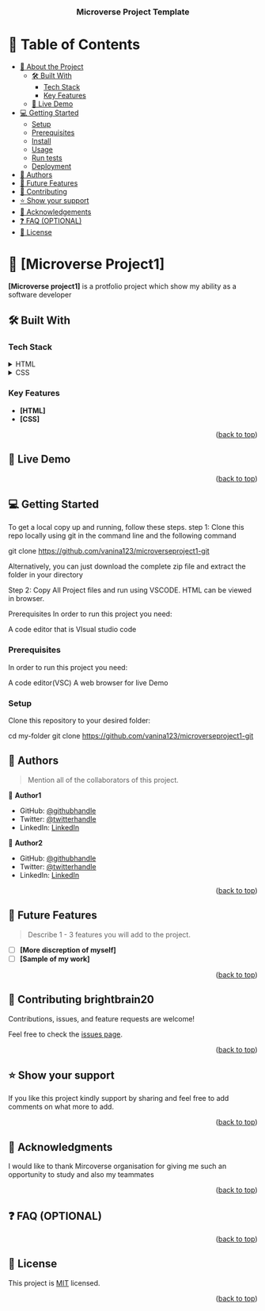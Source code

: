 <a name="readme-top"></a>


<div align="center">

  <h3><b>Microverse Project Template</b></h3>

</div>


# 📗 Table of Contents

- [📖 About the Project](#about-project)
  - [🛠 Built With](#built-with)
    - [Tech Stack](#tech-stack)
    - [Key Features](#key-features)
  - [🚀 Live Demo](#live-demo)
- [💻 Getting Started](#getting-started)
  - [Setup](#setup)
  - [Prerequisites](#prerequisites)
  - [Install](#install)
  - [Usage](#usage)
  - [Run tests](#run-tests)
  - [Deployment](#triangular_flag_on_post-deployment)
- [👥 Authors](#authors)
- [🔭 Future Features](#future-features)
- [🤝 Contributing](#contributing)
- [⭐️ Show your support](#support)
- [🙏 Acknowledgements](#acknowledgements)
- [❓ FAQ (OPTIONAL)](#faq)
- [📝 License](#license)


# 📖 [Microverse Project1] <a name="about-project"></a>


**[Microverse project1]** is a protfolio project which show my ability as a software developer

## 🛠 Built With <a name="built-with"></a>

### Tech Stack <a name="tech-stack"></a>


<details>
  <summary>HTML</summary>
  <!-- <ul>
    <li><a href="https://reactjs.org/">React.js</a></li>
  </ul> -->
</details>

<details>
  <summary>CSS</summary>
  <!-- <ul>
    <li><a href="https://expressjs.com/">Express.js</a></li>
  </ul> -->
</details>

<!-- <details>
<summary>Database</summary>
  <ul>
    <li><a href="https://www.postgresql.org/">PostgreSQL</a></li>
  </ul>
</details> -->

<!-- Features -->

### Key Features <a name="key-features"></a>


- **[HTML]**
- **[CSS]**
<!-- - **[key_feature_3]** -->

<p align="right">(<a href="#readme-top">back to top</a>)</p>

<!-- LIVE DEMO -->

## 🚀 Live Demo <a name="live-demo"></a>

<!-- > Add a link to your deployed project. -->

<!-- - [Live Demo Link](https://yourdeployedapplicationlink.com) -->

<p align="right">(<a href="#readme-top">back to top</a>)</p>

<!-- GETTING STARTED -->

## 💻 Getting Started <a name="getting-started"></a>

<!-- > Describe how a new developer could make use of your project. -->

To get a local copy up and running, follow these steps.
step 1: Clone this repo locally using git in the command line and the following command

git clone https://github.com/vanina123/microverseproject1-git

Alternatively, you can just download the complete zip file and extract the folder in your directory

Step 2: Copy All Project files and run using VSCODE. HTML can be viewed in browser.

Prerequisites
In order to run this project you need:

A code editor that is VIsual studio code

### Prerequisites

In order to run this project you need:

A code editor(VSC)
A web browser for live Demo

### Setup

Clone this repository to your desired folder:

  cd my-folder
  git clone https://github.com/vanina123/microverseproject1-git

<!-- ### Install

Install this project with: -->

<!--
Example command:

```sh
  cd my-project
  gem install
```
--->

<!-- ### Usage

To run the project, execute the following command: -->

<!--
Example command:

```sh
  rails server
```
--->

<!-- ### Run tests

To run tests, run the following command: -->

<!--
Example command:

```sh
  bin/rails test test/models/article_test.rb
```
--->

<!-- ### Deployment

You can deploy this project using: -->

<!--
Example:

```sh

```
 -->

<!-- <p align="right">(<a href="#readme-top">back to top</a>)</p> -->

<!-- AUTHORS -->

## 👥 Authors <a name="authors"></a>

> Mention all of the collaborators of this project.

👤 **Author1**

-  GitHub: [@githubhandle](https://github.com/vanina123)
- Twitter: [@twitterhandle](https://twitter.com/DufeVanina)
- LinkedIn: [LinkedIn](https://linkedin.com/in/larissa-vanina-dufe-407a2b25a)


 
👤 **Author2**

 - GitHub: [@githubhandle](https://github.com/brightbrain20)
- Twitter: [@twitterhandle](https://twitter.com/BrightEzeamaka)
- LinkedIn: [LinkedIn](https://www.linkedin.com/in/bright-ezeamaka-752837237/) 




<p align="right">(<a href="#readme-top">back to top</a>)</p>

<!-- FUTURE FEATURES -->

## 🔭 Future Features <a name="future-features"></a>

> Describe 1 - 3 features you will add to the project.

- [ ] **[More discreption of myself]**
- [ ] **[Sample of my work]**

<p align="right">(<a href="#readme-top">back to top</a>)</p>

<!-- CONTRIBUTING -->

## 🤝 Contributing <a name="contributing">brightbrain20</a> 

Contributions, issues, and feature requests are welcome!

Feel free to check the [issues page](../../issues/).

<p align="right">(<a href="#readme-top">back to top</a>)</p>

<!-- SUPPORT -->

## ⭐️ Show your support <a name="support"></a>


If you like this project kindly support by sharing and feel free to add comments on what more to add.

<p align="right">(<a href="#readme-top">back to top</a>)</p>

<!-- ACKNOWLEDGEMENTS -->

## 🙏 Acknowledgments <a name="acknowledgements"></a>



I would like to thank Mircoverse organisation for giving me such an opportunity to study and also my teammates 

<p align="right">(<a href="#readme-top">back to top</a>)</p>

<!-- FAQ (optional) -->

## ❓ FAQ (OPTIONAL) <a name="faq"></a>

<!-- > Add at least 2 questions new developers would ask when they decide to use your project.

- **[Question_1]**

  - [Answer_1]

- **[Question_2]**

  - [Answer_2] -->

<p align="right">(<a href="#readme-top">back to top</a>)</p>

<!-- LICENSE -->

## 📝 License <a name="license"></a>

This project is [MIT](https://github.com/vanina123/microverseproject1/compare/add-license-1?expand=1) licensed.

<p align="right">(<a href="#readme-top">back to top</a>)</p>

